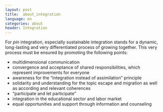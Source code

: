 ```yaml
---
layout: post
title:  about_integration
language: en
categories: about
header: Integration
---
```


For *pin* integration, especially sustainable integration stands for a dynamic, long-lasting and very differentiated process of growing together. This very process must be ensured by promoting the following points:

- multidimensional communication
- convergence and acceptance of shared responsibilities, which represent improvements for everyone
- awareness for the “integration instead of assimilation” principle
- solidarity and understanding for the topic escape and migration as well as according and relevant coherences
- “participate and let participate”
- integration in the educational sector and labor market
- equal opportunities and support through information and counseling 
